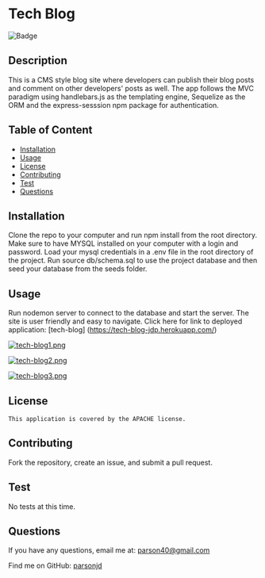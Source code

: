 # Tech Blog

![Badge](https://img.shields.io/badge/License-APACHE-blue.svg)

## Description

This is a CMS style blog site where developers can publish their blog posts and comment on other developers' posts as well. The app follows the MVC paradigm using handlebars.js as the templating engine, Sequelize as the ORM and the express-sesssion npm package for authentication.

## Table of Content

- [Installation](#installation)
- [Usage](#usage)
- [License](./LICENSE-APACHE.md)
- [Contributing](#contributing)
- [Test](#Test)
- [Questions](#questions)

## Installation

Clone the repo to your computer and run npm install from the root directory. Make sure to have MYSQL installed on your computer with a login and password. Load your mysql credentials in a .env file in the root directory of the project. Run source db/schema.sql to use the project database and then seed your database from the seeds folder.

## Usage

Run nodemon server to connect to the database and start the server. The site is user friendly and easy to navigate.  Click here for link to deployed application: [tech-blog] (https://tech-blog-jdp.herokuapp.com/)

[![tech-blog1.png](https://i.postimg.cc/sDWG5sh6/tech-blog1.png)](https://postimg.cc/crsJSqTw)

[![tech-blog2.png](https://i.postimg.cc/G3Gy6vL3/tech-blog2.png)](https://postimg.cc/QVNCT9Kv)

[![tech-blog3.png](https://i.postimg.cc/x1cTVSvG/tech-blog3.png)](https://postimg.cc/tsGHFwm7)

## License

    This application is covered by the APACHE license.

## Contributing

Fork the repository, create an issue, and submit a pull request.

## Test

No tests at this time.

## Questions

If you have any questions, email me at: parson40@gmail.com

Find me on GitHub: [parsonjd](https://github.com/parsonjd)
